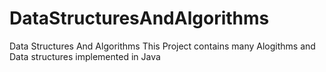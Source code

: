 # DataStructuresAndAlgorithms
Data Structures And Algorithms
This Project contains many Alogithms and Data structures implemented in Java
